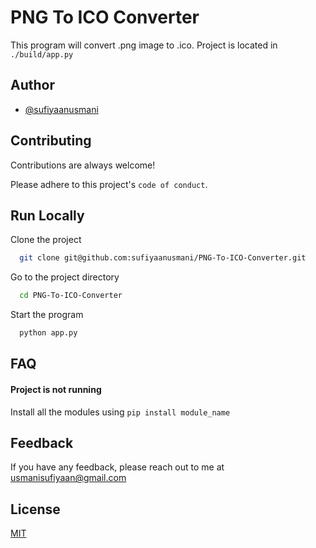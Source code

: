 
# PNG To ICO Converter

This program will convert .png image to .ico. Project is located in `./build/app.py`


## Author

- [@sufiyaanusmani](https://github.com/sufiyaanusmani)


## Contributing

Contributions are always welcome!

Please adhere to this project's `code of conduct`.


## Run Locally

Clone the project

```bash
  git clone git@github.com:sufiyaanusmani/PNG-To-ICO-Converter.git
```

Go to the project directory

```bash
  cd PNG-To-ICO-Converter
```

Start the program

```bash
  python app.py
```


## FAQ

#### Project is not running

Install all the modules using `pip install module_name`



## Feedback

If you have any feedback, please reach out to me at usmanisufiyaan@gmail.com


## License

[MIT](https://github.com/sufiyaanusmani/PNG-To-ICO-Converter/blob/main/LICENSE.md)


